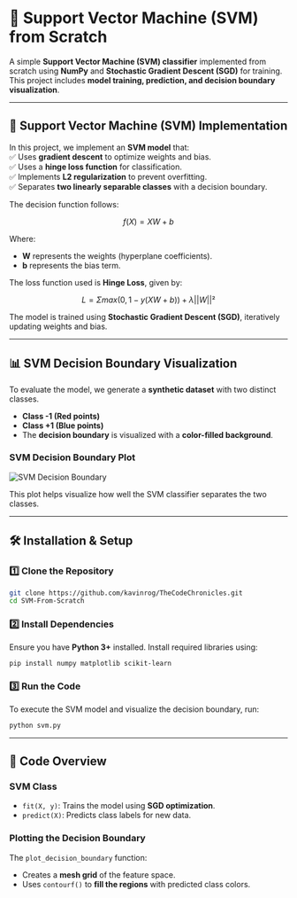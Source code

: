# 🚀 Support Vector Machine (SVM) from Scratch  

A simple **Support Vector Machine (SVM) classifier** implemented from scratch using **NumPy** and **Stochastic Gradient Descent (SGD)** for training. This project includes **model training, prediction, and decision boundary visualization**.

---

## 📌 Support Vector Machine (SVM) Implementation  
In this project, we implement an **SVM model** that:  
✅ Uses **gradient descent** to optimize weights and bias.  
✅ Uses a **hinge loss function** for classification.  
✅ Implements **L2 regularization** to prevent overfitting.  
✅ Separates **two linearly separable classes** with a decision boundary.  

The decision function follows:  

$$f(X) = XW + b$$

Where:
- **W** represents the weights (hyperplane coefficients).  
- **b** represents the bias term.  

The loss function used is **Hinge Loss**, given by:  

$$L = Σ max(0, 1 - y (XW + b)) + λ ||W||²$$


The model is trained using **Stochastic Gradient Descent (SGD)**, iteratively updating weights and bias.

---

## 📊 SVM Decision Boundary Visualization  
To evaluate the model, we generate a **synthetic dataset** with two distinct classes.  
- **Class -1 (Red points)**  
- **Class +1 (Blue points)**  
- The **decision boundary** is visualized with a **color-filled background**.  

### **SVM Decision Boundary Plot**  
![SVM Decision Boundary](./SVM_Decision_Boundary.png)  

This plot helps visualize how well the SVM classifier separates the two classes.

---

## 🛠 Installation & Setup  
### **1️⃣ Clone the Repository**  
```bash
git clone https://github.com/kavinrog/TheCodeChronicles.git
cd SVM-From-Scratch
```

### **2️⃣ Install Dependencies**  
Ensure you have **Python 3+** installed. Install required libraries using:  
```bash
pip install numpy matplotlib scikit-learn
```

### **3️⃣ Run the Code**  
To execute the SVM model and visualize the decision boundary, run:  
```bash
python svm.py
```

---

## 📜 Code Overview  
### **SVM Class**  
- `fit(X, y)`: Trains the model using **SGD optimization**.  
- `predict(X)`: Predicts class labels for new data.  

### **Plotting the Decision Boundary**  
The `plot_decision_boundary` function:
- Creates a **mesh grid** of the feature space.  
- Uses `contourf()` to **fill the regions** with predicted class colors.  
